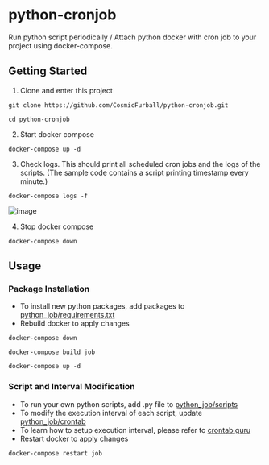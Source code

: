 # python-cronjob

Run python script periodically / Attach python docker with cron job to your project using docker-compose.

## Getting Started

1. Clone and enter this project 
```
git clone https://github.com/CosmicFurball/python-cronjob.git
```
```
cd python-cronjob
```
2. Start docker compose 
```
docker-compose up -d
```
3. Check logs. This should print all scheduled cron jobs and the logs of the scripts. (The sample code contains a script printing timestamp every minute.)
```
docker-compose logs -f
```
![image](https://user-images.githubusercontent.com/123827408/229046165-493851e6-021e-4c0a-8c38-c16f1f39fb89.png)

4. Stop docker compose
```
docker-compose down
```

## Usage
### Package Installation
* To install new python packages, add packages to [python_job/requirements.txt](https://github.com/CosmicFurball/python-cronjob/blob/main/python_job/requirements.txt)
* Rebuild docker to apply changes
```
docker-compose down
```
```
docker-compose build job
```
```
docker-compose up -d
```

### Script and Interval Modification
* To run your own python scripts, add .py file to [python_job/scripts](https://github.com/CosmicFurball/python-cronjob/tree/main/python_job/scripts)
* To modify the execution interval of each script, update [python_job/crontab](https://github.com/CosmicFurball/python-cronjob/blob/main/python_job/crontab)
* To learn how to setup execution interval, please refer to [crontab.guru](https://crontab.guru/)
* Restart docker to apply changes
```
docker-compose restart job
```
